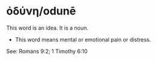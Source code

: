 # ὀδύνη/odunē
This word is an idea. It is a noun.
* This word means mental or emotional pain or distress.

See: Romans 9:2; 1 Timothy 6:10
